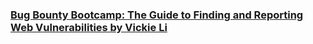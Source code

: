 ### [Bug Bounty Bootcamp: The Guide to Finding and Reporting Web Vulnerabilities by Vickie Li](https://github.com/Apl223/Books/tree/main/BugBountyBootcamp)
